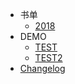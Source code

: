 * 书单
  * [2018](books/2018.md)
* DEMO
  * [TEST](demo/test.md)
  * [TEST2](demo/c_programing.md)
* [Changelog](changelog.md)
